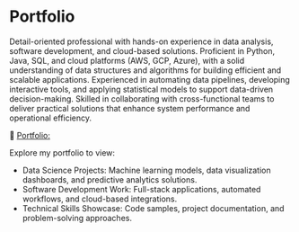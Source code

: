 # Portfolio

Detail-oriented professional with hands-on experience in data analysis, software development, and cloud-based solutions. Proficient in Python, Java, SQL, and cloud platforms (AWS, GCP, Azure), with a solid understanding of data structures and algorithms for building efficient and scalable applications. Experienced in automating data pipelines, developing interactive tools, and applying statistical models to support data-driven decision-making. Skilled in collaborating with cross-functional teams to deliver practical solutions that enhance system performance and operational efficiency.

🔗 [Portfolio:](https://sandhyakilari.portfo.ly/)

Explore my portfolio to view:

- Data Science Projects: Machine learning models, data visualization dashboards, and predictive analytics solutions.
- Software Development Work: Full-stack applications, automated workflows, and cloud-based integrations.
- Technical Skills Showcase: Code samples, project documentation, and problem-solving approaches.
